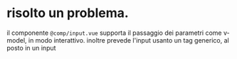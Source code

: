 # risolto un problema.

il componente `@comp/input.vue` supporta il passaggio dei parametri come v-model, in modo interattivo. inoltre prevede l'input usanto un tag generico, al posto in un input